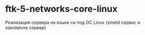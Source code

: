 ftk-5-networks-core-linux
=========================

Реализация сервера на языке си под ОС Linux (xinetd сервис и standalone сервер)
